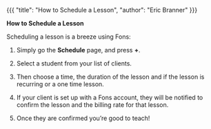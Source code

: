 {{{
  "title": "How to Schedule a Lesson", 
  "author": "Eric Branner"
}}}

**How to Schedule a Lesson**

Scheduling a lesson is a breeze using Fons:

1. Simply go the **Schedule** page, and press **+**. 

2. Select a student from your list of clients. 

3. Then choose a time, the duration of the lesson and if the lesson is recurring or a one time lesson. 

4. If your client is set up with a Fons account, they will be notified to confirm the lesson and the billing rate for that lesson.  

5. Once they are confirmed you’re good to teach!  


